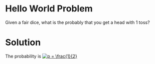 # Hello World Problem

Given a fair dice, what is the probably that you get a head with 1 toss?

# Solution

The probability is <a href="https://www.codecogs.com/eqnedit.php?latex=p&space;=&space;\frac{1}{2}" target="_blank"><img src="https://latex.codecogs.com/gif.latex?p&space;=&space;\frac{1}{2}" title="p = \frac{1}{2}" /></a>

